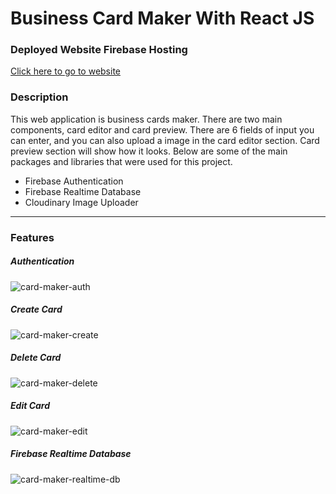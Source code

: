 # Business Card Maker With React JS

### Deployed Website Firebase Hosting
[Click here to go to website](https://business-car-maker.web.app)

### Description
This web application is business cards maker. There are two main components, card editor and card preview. There are 6 fields of input you can enter, and you can also upload a image in the card editor section. Card preview section will show how it looks. Below are some of the main packages and libraries that were used for this project.
- Firebase Authentication
- Firebase Realtime Database
- Cloudinary Image Uploader

--- 
### Features
##### Authentication
![card-maker-auth](https://user-images.githubusercontent.com/35579719/128585295-43b54e95-f3fc-4434-ab48-ecd7d58d84c1.gif)
##### Create Card
![card-maker-create](https://user-images.githubusercontent.com/35579719/128585298-2af469a2-dba6-4779-9ce1-4c14c1a277be.gif)
##### Delete Card
![card-maker-delete](https://user-images.githubusercontent.com/35579719/128585299-d96ffa9d-08ca-4c36-9ab5-3c4911344e4b.gif)
##### Edit Card
![card-maker-edit](https://user-images.githubusercontent.com/35579719/128585300-fb77ca44-2fec-4690-8ccf-dee213977f6b.gif)
##### Firebase Realtime Database
![card-maker-realtime-db](https://user-images.githubusercontent.com/35579719/128585301-36fff3bf-70a4-4bd0-8ed4-52d75c24d511.gif)